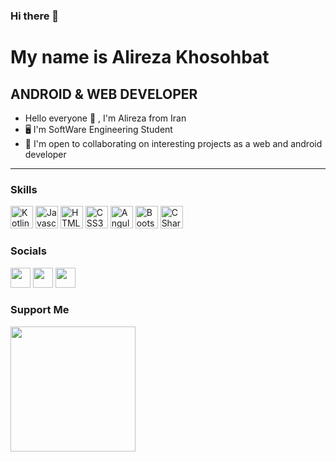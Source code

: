 ### Hi there 👋

My name is Alireza Khosohbat
===============================

ANDROID & WEB DEVELOPER
-----------------------------

*    Hello everyone 👋 , I'm Alireza from Iran
*   🖥️  I'm SoftWare Engineering Student 
*   🤝  I'm open to collaborating on interesting projects as a web and android developer

-----------------------------


                
### Skills
<p align="left">
  <a href="https://kotlinlang.org/" target="_blank" rel="noreferrer"><img src="https://raw.githubusercontent.com/danielcranney/readme-generator/main/public/icons/skills/kotlin-colored.svg" width="36" height="36" alt="Kotlin" /></a>
<a href="https://developer.mozilla.org/en-US/docs/Web/JavaScript" target="_blank" rel="noreferrer"><img src="https://raw.githubusercontent.com/danielcranney/readme-generator/main/public/icons/skills/javascript-colored.svg" width="36" height="36" alt="Javascript" /></a>
  <a href="https://developer.mozilla.org/en-US/docs/Glossary/HTML5" target="_blank" rel="noreferrer"><img src="https://raw.githubusercontent.com/danielcranney/readme-generator/main/public/icons/skills/html5-colored.svg" width="36" height="36" alt="HTML5" /></a>
    <a href="https://developer.mozilla.org/en-US/docs/Web/CSS" target="_blank" rel="noreferrer"><img src="https://raw.githubusercontent.com/danielcranney/readme-generator/main/public/icons/skills/css3-colored.svg" width="36" height="36" alt="CSS3" /></a>
      <a href="https://www.python.org/" target="_blank" rel="noreferrer"><img src="https://user-images.githubusercontent.com/116371650/197295729-d15f0f19-cd44-4f7c-8567-29962932a0f7.png" width="36" height="36" alt="Angular" /></a>
          <a href="https://flutter.dev/" target="_blank" rel="noreferrer"><img src="https://user-images.githubusercontent.com/116371650/197295506-e64018c5-90b9-4575-bd4a-697144a9d147.png" width="36" height="36" alt="Bootstrap" /></a>
            <a href="https://docs.microsoft.com/en-us/dotnet/csharp/" target="_blank" rel="noreferrer"><img src="https://raw.githubusercontent.com/danielcranney/readme-generator/main/public/icons/skills/csharp-colored.svg" width="36" height="36" alt="CSharp" /></a>
</p>
                    
### Socials
                  
<p align="left">
    <a href="https://www.instagram.com/alireza.khoshsohbat" target="_blank" rel="noreferrer"><img src="https://raw.githubusercontent.com/danielcranney/readme-generator/main/public/icons/socials/instagram.svg" width="32" height="32" /></a>
<a href="https://www.github.com/a8k2so" target="_blank" rel="noreferrer"><img src="https://raw.githubusercontent.com/danielcranney/readme-generator/main/public/icons/socials/github-dark.svg" width="32" height="32" /></a>
  <a href="https://www.linkedin.com/in/alireza-khoshsohbat-a87942201" target="_blank" rel="noreferrer"><img src="https://raw.githubusercontent.com/danielcranney/readme-generator/main/public/icons/socials/linkedin.svg" width="32" height="32" /></a>
  
  
### Support Me
<a href="https://www.buymeacoffee.com/a8k2so"><img src="https://cdn.buymeacoffee.com/buttons/v2/default-yellow.png" width="200" /></a>
